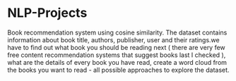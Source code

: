 # NLP-Projects
Book recommendation system using cosine similarity. The dataset contains information about book title, authors, publisher, user and their ratings.we have to find out what book you should be reading next ( there are very few free content recommendation systems that suggest books last I checked ), what are the details of every book you have read, create a word cloud from the books you want to read - all possible approaches to explore the dataset.

